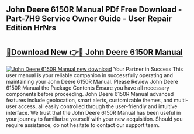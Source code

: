 ## John Deere 6150R Manual PDf Free Download - Part-7H9 Service Owner Guide - User Repair Edition HrNrs

# <h2><a href="http://bc86237.oget.top/?id=John+Deere+6150R+Manual">🔗Download New 👉🔴 John Deere 6150R Manual</a></h2>

[![John Deere 6150R Manual new download](https://i.imgur.com/5g1atiW.png)](http://bc86237.oget.top/?id=John+Deere+6150R+Manual)
Your Partner in Success This user manual is your reliable companion in successfully operating and maintaining your John Deere 6150R Manual. Please Review John Deere 6150R Manual the Package Contents Ensure you have all necessary components before proceeding. John Deere 6150R Manual advanced features include geolocation, smart alerts, customizable themes, and multi-user access, all easily controlled through the user-friendly and intuitive interface. We trust that the John Deere 6150R Manual has been useful in your journey to familiarize yourself with your new acquisition. Should you require assistance, do not hesitate to contact our support team.
